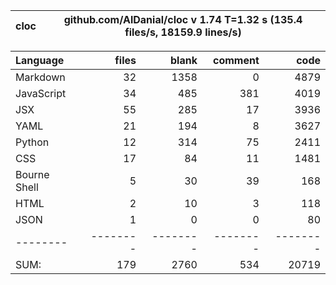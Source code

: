 cloc|github.com/AlDanial/cloc v 1.74  T=1.32 s (135.4 files/s, 18159.9 lines/s)
--- | ---

Language|files|blank|comment|code
:-------|-------:|-------:|-------:|-------:
Markdown|32|1358|0|4879
JavaScript|34|485|381|4019
JSX|55|285|17|3936
YAML|21|194|8|3627
Python|12|314|75|2411
CSS|17|84|11|1481
Bourne Shell|5|30|39|168
HTML|2|10|3|118
JSON|1|0|0|80
--------|--------|--------|--------|--------
SUM:|179|2760|534|20719
